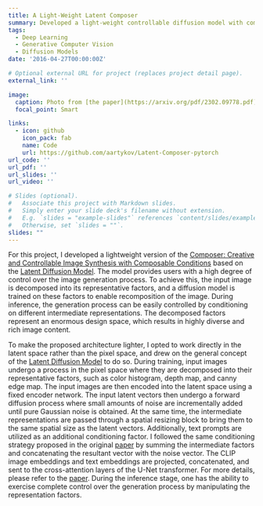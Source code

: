 ```yaml
---
title: A Light-Weight Latent Composer
summary: Developed a light-weight controllable diffusion model with composable conditions based on Latent Diffusion Model.
tags:
  - Deep Learning
  - Generative Computer Vision
  - Diffusion Models
date: '2016-04-27T00:00:00Z'

# Optional external URL for project (replaces project detail page).
external_link: ''

image:
  caption: Photo from [the paper](https://arxiv.org/pdf/2302.09778.pdf)
  focal_point: Smart

links:
  - icon: github
    icon_pack: fab
    name: Code
    url: https://github.com/aartykov/Latent-Composer-pytorch
url_code: ''
url_pdf: ''
url_slides: ''
url_video: ''

# Slides (optional).
#   Associate this project with Markdown slides.
#   Simply enter your slide deck's filename without extension.
#   E.g. `slides = "example-slides"` references `content/slides/example-slides.md`.
#   Otherwise, set `slides = ""`.
slides: ""
---
```


For this project, I developed a lightweight version of the [Composer: Creative and Controllable Image Synthesis with Composable Conditions](https://arxiv.org/pdf/2302.09778.pdf) based on the [Latent Diffusion Model](https://arxiv.org/pdf/2112.10752.pdf). The model provides users with a high degree of control over the image generation process. To achieve this, the input image is decomposed into its representative factors, and a diffusion model is trained on these factors to enable recomposition of the image. During inference, the generation process can be easily controlled by conditioning on different intermediate representations. The decomposed factors represent an enormous design space, which results in highly diverse and rich image content.  

To make the proposed architecture lighter, I opted to work directly in the latent space rather than the pixel space, and drew on the general concept of the [Latent Diffusion Model](https://arxiv.org/pdf/2112.10752.pdf) to do so. During training, input images undergo a process in the pixel space where they are decomposed into their representative factors, such as color histogram, depth map, and canny edge map. The input images are then encoded into the latent space using a fixed encoder network. The input latent vectors then undergo a forward diffusion process where small amounts of noise are incrementally added until pure Gaussian noise is obtained. At the same time, the intermediate representations are passed through a spatial resizing block to bring them to the same spatial size as the latent vectors. Additionally, text prompts are utilized as an additional conditioning factor. I followed the same conditioning strategy proposed in the original [paper](https://arxiv.org/pdf/2302.09778.pdf) by summing the intermediate factors and concatenating the resultant vector with the noise vector. The CLIP image embeddings and text embeddings are projected, concatenated, and sent to the cross-attention layers of the U-Net transformer. For more details, please refer to the [paper](https://arxiv.org/pdf/2302.09778.pdf). During the inference stage, one has the ability to exercise complete control over the generation process by manipulating the representation factors.

